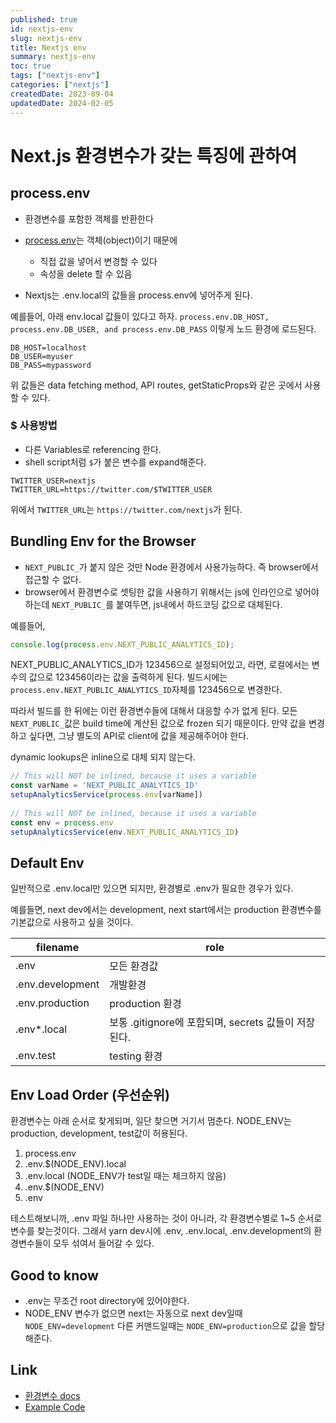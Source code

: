 ```yaml
---
published: true
id: nextjs-env
slug: nextjs-env
title: Nextjs env
summary: nextjs-env
toc: true
tags: ["nextjs-env"]
categories: ["nextjs"]
createdDate: 2023-09-04
updatedDate: 2024-02-05
---
```



# Next.js 환경변수가 갖는 특징에 관하여

## process.env
- 환경변수를 포함한 객체를 반환한다
- [process.env][1]는 객체(object)이기 때문에
  - 직접 값을 넣어서 변경할 수 있다
  - 속성을 delete 할 수 있음

- Nextjs는 .env.local의 값들을 process.env에 넣어주게 된다.


예를들어, 아래 env.local 값들이 있다고 하자.
`process.env.DB_HOST, process.env.DB_USER, and process.env.DB_PASS` 이렇게 노드 환경에 로드된다.

```
DB_HOST=localhost
DB_USER=myuser
DB_PASS=mypassword
```

위 값들은 data fetching method, API routes, getStaticProps와 같은 곳에서 사용할 수 있다.

### $ 사용방법

- 다른 Variables로 referencing 한다.
- shell script처럼 `$`가 붙은 변수를 expand해준다.

```
TWITTER_USER=nextjs
TWITTER_URL=https://twitter.com/$TWITTER_USER
```

위에서 `TWITTER_URL`는 `https://twitter.com/nextjs`가 된다.


## Bundling Env for the Browser

- `NEXT_PUBLIC_`가 붙지 않은 것만 Node 환경에서 사용가능하다. 즉 browser에서 접근할 수 없다.
- browser에서 환경변수로 셋팅한 값을 사용하기 위해서는 js에 인라인으로 넣어야하는데 `NEXT_PUBLIC_`를 붙여두면, js내에서 하드코딩 값으로 대체된다.

예를들어,

```javascript
console.log(process.env.NEXT_PUBLIC_ANALYTICS_ID);
```
NEXT_PUBLIC_ANALYTICS_ID가 123456으로 설정되어있고, 라면, 로컬에서는 변수의 값으로 123456이라는 값을 출력하게 된다.
빌드시에는 `process.env.NEXT_PUBLIC_ANALYTICS_ID`자체를 123456으로 변경한다.

따라서 빌드를 한 뒤에는 이런 환경변수들에 대해서 대응할 수가 없게 된다.
모든 `NEXT_PUBLIC_`값은 build time에 계산된 값으로 frozen 되기 때문이다.
만약 값을 변경하고 싶다면, 그냥 별도의 API로 client에 값을 제공해주어야 한다.

dynamic lookups은 inline으로 대체 되지 않는다.
```javascript
// This will NOT be inlined, because it uses a variable
const varName = 'NEXT_PUBLIC_ANALYTICS_ID'
setupAnalyticsService(process.env[varName])
 
// This will NOT be inlined, because it uses a variable
const env = process.env
setupAnalyticsService(env.NEXT_PUBLIC_ANALYTICS_ID)
```

## Default Env
일반적으로 .env.local만 있으면 되지만, 환경별로 .env가 필요한 경우가 있다.

예를들면,
next dev에서는 development, next start에서는 production 환경변수를 기본값으로 사용하고 싶을 것이다.

| filename         | role                                                 |
|------------------|------------------------------------------------------|
| .env             | 모든 환경값                                          |
| .env.development | 개발환경                                             |
| .env.production  | production 환경                                      |
| .env*.local      | 보통 .gitignore에 포함되며, secrets 값들이 저장된다. |
| .env.test        | testing 환경                                         |


## Env Load Order (우선순위)
환경변수는 아래 순서로 찾게되며, 일단 찾으면 거기서 멈춘다.
NODE_ENV는 production, development, test값이 허용된다.

1. process.env
2. .env.$(NODE_ENV).local
3. .env.local (NODE_ENV가 test일 때는 체크하지 않음)
4. .env.$(NODE_ENV)
5. .env

테스트해보니까, .env 파일 하나만 사용하는 것이 아니라, 각 환경변수별로 1~5 순서로 변수를 찾는것이다.
그래서 yarn dev시에 .env, .env.local, .env.development의 환경변수들이 모두 섞여서 들어갈 수 있다.


## Good to know
- .env는 무조건 root directory에 있어야한다.
- NODE_ENV 변수가 없으면 next는 자동으로 next dev일때 `NODE_ENV=development`
  다른 커맨드일때는 `NODE_ENV=production`으로 값을 할당해준다.

## Link
- [환경변수 docs](https://nextjs.org/docs/pages/building-your-application/configuring/environment-variables)
- [Example Code](https://github.com/vercel/next.js/tree/canary/examples/environment-variables)


[1]: https://nodejs.org/dist/latest-v8.x/docs/api/process.html#process_process_env "nodejs 환경변수"
